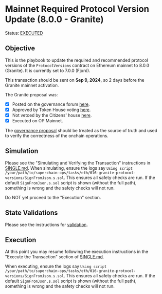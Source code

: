 # Mainnet Required Protocol Version Update (8.0.0 - Granite)

Status: [EXECUTED](https://etherscan.io/tx/0x804fd189aad5c2caccf274235649905f0dd18c8a4f34c58ce471176fec3e34b7)

## Objective

This is the playbook to update the required and recommended protocol versions of the `ProtocolVersions` contract on Ethereum mainnet to 8.0.0 (Granite). It is currently set to 7.0.0 (Fjord).

This transaction should be sent on **Sep 9, 2024**, so 2 days before the Granite mainnet activation.

The Granite proposal was:

- [x] Posted on the governance forum [here](https://gov.optimism.io/t/upgrade-proposal-10-granite-network-upgrade/8733).
- [x] Approved by Token House voting [here](https://vote.optimism.io/proposals/46514799174839131952937755475635933411907395382311347042580299316635260952272).
- [x] Not vetoed by the Citizens' house [here](https://snapshot.org/#/citizenshouse.eth/proposal/0xb0c109d7f68d3cb1054a50f55556d1820e517129b4b53774cb9ca32e0eabe3a4).
- [x] Executed on OP Mainnet.

The [governance proposal](https://gov.optimism.io/t/upgrade-proposal-10-granite-network-upgrade/8733) should be treated as the source of truth and used to verify the correctness of the onchain operations.

## Simulation

Please see the "Simulating and Verifying the Transaction" instructions in [SINGLE.md](../../../SINGLE.md).
When simulating, ensure the logs say `Using script /your/path/to/superchain-ops/tasks/eth/016-granite-protocol-versions/SignFromJson.s.sol`.
This ensures all safety checks are run. If the default `SignFromJson.s.sol` script is shown
(without the full path), something is wrong and the safety checks will not run.

Do NOT yet proceed to the "Execution" section.

## State Validations

Please see the instructions for [validation](./VALIDATION.md).

## Execution

At this point you may resume following the execution instructions in the "Execute the Transaction" section of [SINGLE.md](../../../SINGLE.md).

When executing, ensure the logs say `Using script /your/path/to/superchain-ops/tasks/eth/016-granite-protocol-versions/SignFromJson.s.sol`.
This ensures all safety checks are run. If the default `SignFromJson.s.sol` script is shown
(without the full path), something is wrong and the safety checks will not run.
